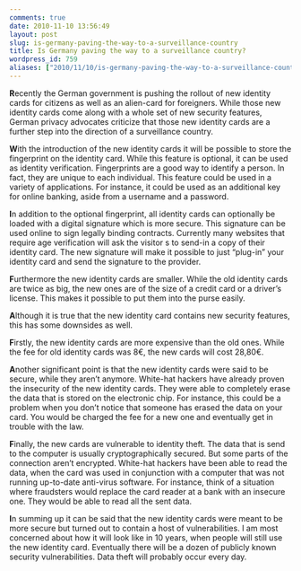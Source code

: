 ```yaml
---
comments: true
date: 2010-11-10 13:56:49
layout: post
slug: is-germany-paving-the-way-to-a-surveillance-country
title: Is Germany paving the way to a surveillance country?
wordpress_id: 759
aliases: ["2010/11/10/is-germany-paving-the-way-to-a-surveillance-country/"]
---
```


**R**ecently the German government is pushing the rollout of new identity cards for citizens as well as an alien-card for foreigners. While those new identity cards come along with a whole set of new security features, German privacy advocates criticize that those new identity cards are a further step into the direction of a surveillance country.


  



**W**ith the introduction of the new identity cards it will be possible to store the fingerprint on the identity card. While this feature is optional, it can be used as identity verification. Fingerprints are a good way to identify a person. In fact, they are unique to each individual. This feature could be used in a variety of applications. For instance, it could be used as an additional key for online banking, aside from a username and a password.





**I**n addition to the optional fingerprint, all identity cards can optionally be loaded with a digital signature which is more secure. This signature can be used online to sign legally binding contracts. Currently many websites that require age verification will ask the visitor s to send-in a copy of their identity card. The new signature will make it possible to just “plug-in” your identity card and send the signature to the provider.





**F**urthermore the new identity cards are smaller. While the old identity cards are twice as big, the new ones are of the size of a credit card or a driver’s license. This makes it possible to put them into the purse easily.


  




**A**lthough it is true that the new identity card contains new security features, this has some downsides as well.





**F**irstly, the new identity cards are more expensive than the old ones. While the fee for old identity cards was 8€, the new cards will cost 28,80€.





**A**nother significant point is that the new identity cards were said to be secure, while they aren’t anymore. White-hat hackers have already proven the insecurity of the new identity cards. They were able to completely erase the data that is stored on the electronic chip. For instance, this could be a problem when you don’t notice that someone has erased the data on your card. You would be charged the fee for a new one and eventually get in trouble with the law.





**F**inally, the new cards are vulnerable to identity theft. The data that is send to the computer is usually cryptographically secured. But some parts of the connection aren’t encrypted. White-hat hackers have been able to read the data, when the card was used in conjunction with a computer that was not running up-to-date anti-virus software. For instance, think of a situation where fraudsters would replace the card reader at a bank with an insecure one. They would be able to read all the sent data.


  



**I**n summing up it can be said that the new identity cards were meant to be more secure but turned out to contain a host of vulnerabilities. I am most concerned about how it will look like in 10 years, when people will still use the new identity card. Eventually there will be a dozen of publicly known security vulnerabilities. Data theft will probably occur every day.
